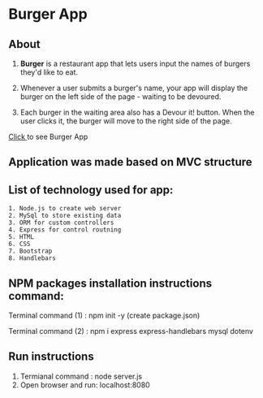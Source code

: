 # Burger App

## About

1. **Burger** is a restaurant app that lets users input the names of burgers they'd like to eat.

2. Whenever a user submits a burger's name, your app will display the burger on the left side of the page - waiting to be devoured.

3. Each burger in the waiting area also has a Devour it! button. When the user clicks it, the burger will move to the right side of the page.

[Click ]() to see Burger App
 

## Application was made based on MVC structure

## List of technology used for app:
 
    1. Node.js to create web server
    2. MySql to store existing data
    3. ORM for custom controllers
    4. Express for control routning 
    5. HTML
    6. CSS
    7. Bootstrap
    8. Handlebars 

## NPM packages installation instructions command:

Terminal command (1) : npm init -y (create package.json)

Terminal command (2) : npm i express express-handlebars mysql dotenv


## Run instructions

 1. Termianal command : node server.js
 2. Open browser and run: localhost:8080  




